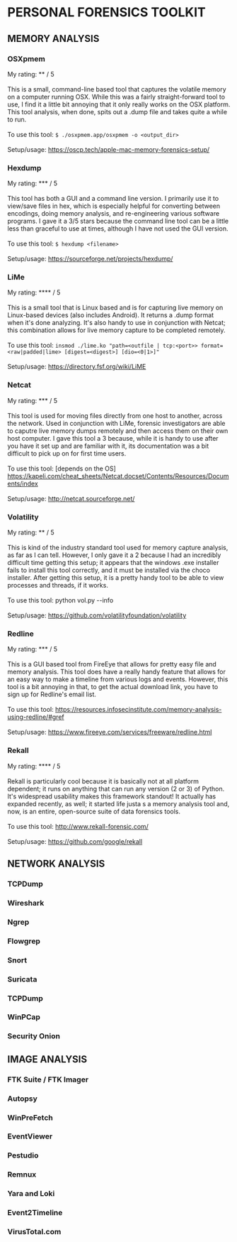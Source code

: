 # PERSONAL FORENSICS TOOLKIT

## MEMORY ANALYSIS
### OSXpmem
My rating: ** / 5 <br><br>
This is a small, command-line based tool that captures the volatile memory on a computer running OSX. While this was a fairly straight-forward tool to use, I find it a little bit annoying that it only really works on the OSX platform. This tool analysis, when done, spits out a .dump file and takes quite a while to run. <br><br>
To use this tool: ```$ ./osxpmem.app/osxpmem -o <output_dir>```<br><br>
Setup/usage: https://oscp.tech/apple-mac-memory-forensics-setup/

### Hexdump
My rating: *** / 5 <br><br>
This tool has both a GUI and a command line version. I primarily use it to view/save files in hex, which is especially helpful for converting between encodings, doing memory analysis, and re-engineering various software programs. I gave it a 3/5 stars because the command line tool can be a little less than graceful to use at times, although I have not used the GUI version. <br><br>
To use this tool: ```$ hexdump <filename>```<br><br>
Setup/usage: https://sourceforge.net/projects/hexdump/

### LiMe
My rating: **** / 5 <br><br>
This is a small tool that is Linux based and is for capturing live memory on Linux-based devices (also includes Android). It returns a .dump format when it's done analyzing. It's also handy to use in conjunction with Netcat; this combination allows for live memory capture to be completed remotely. <br><br>
To use this tool: ```insmod ./lime.ko "path=<outfile | tcp:<port>> format=<raw|padded|lime> [digest=<digest>] [dio=<0|1>]"```<br><br>
Setup/usage: https://directory.fsf.org/wiki/LiME

### Netcat
My rating: *** / 5 <br><br>
This tool is used for moving files directly from one host to another, across the network. Used in conjunction with LiMe, forensic investigators are able to caputre live memory dumps remotely and then access them on their own host computer. I gave this tool a 3 because, while it is handy to use after you have it set up and are familiar with it, its documentation was a bit difficult to pick up on for first time users. <br><br>
To use this tool: [depends on the OS] https://kapeli.com/cheat_sheets/Netcat.docset/Contents/Resources/Documents/index <br><br>
Setup/usage: http://netcat.sourceforge.net/

### Volatility
My rating: ** / 5 <br><br>
This is kind of the industry standard tool used for memory capture analysis, as far as I can tell. However, I only gave it a 2 because I had an incredibly difficult time getting this setup; it appears that the windows .exe installer fails to install this tool correctly, and it must be installed via the choco installer. After getting this setup, it is a pretty handy tool to be able to view processes and threads, if it works.<br><br>
To use this tool: python vol.py --info <br><br>
Setup/usage: https://github.com/volatilityfoundation/volatility

### Redline
My rating: *** / 5 <br><br>
This is a GUI based tool from FireEye that allows for pretty easy file and memory analysis. This tool does have a really handy feature that allows for an easy way to make a timeline from various logs and events. However, this tool is a bit annoying in that, to get the actual download link, you have to sign up for Redline's email list.<br><br>
To use this tool: https://resources.infosecinstitute.com/memory-analysis-using-redline/#gref<br><br>
Setup/usage: https://www.fireeye.com/services/freeware/redline.html

### Rekall
My rating: **** / 5 <br><br>
Rekall is particularly cool because it is basically not at all platform dependent; it runs on anything that can run any version (2 or 3) of Python. It's widespread usability makes this framework standout! It actually has expanded recently, as well; it started life justa s a memory analysis tool and, now, is an entire, open-source suite of data forensics tools.<br><br>
To use this tool: http://www.rekall-forensic.com/ <br><br>
Setup/usage: https://github.com/google/rekall

## NETWORK ANALYSIS
### TCPDump
### Wireshark
### Ngrep
### Flowgrep
### Snort
### Suricata
### TCPDump 
### WinPCap
### Security Onion

## IMAGE ANALYSIS
### FTK Suite / FTK Imager
### Autopsy
### WinPreFetch
### EventViewer
### Pestudio
### Remnux
### Yara and Loki
### Event2Timeline
### VirusTotal.com

